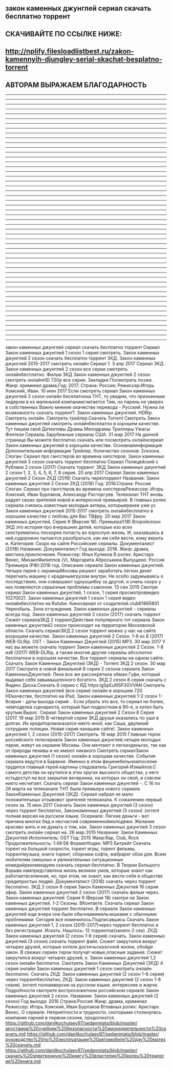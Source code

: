 закон каменных джунглей сериал скачать бесплатно торрент
--------------------------------------------------
СКАЧИВАЙТЕ ПО ССЫЛКЕ НИЖЕ:
--------------------------------------------------
http://nplify.filesloadlistbest.ru/zakon-kamennyih-djungley-serial-skachat-besplatno-torrent
--------------------------------------------------
АВТОРАМ ВЫРАЖАЕМ БЛАГОДАРНОСТЬ
--------------------------------------------------
--------------------------------------------------
--------------------------------------------------
--------------------------------------------------
--------------------------------------------------
--------------------------------------------------
--------------------------------------------------
--------------------------------------------------
--------------------------------------------------
--------------------------------------------------
--------------------------------------------------
--------------------------------------------------
--------------------------------------------------
--------------------------------------------------
--------------------------------------------------
--------------------------------------------------
--------------------------------------------------
--------------------------------------------------
--------------------------------------------------
--------------------------------------------------
--------------------------------------------------
--------------------------------------------------
--------------------------------------------------
--------------------------------------------------
--------------------------------------------------
--------------------------------------------------
--------------------------------------------------
--------------------------------------------------
--------------------------------------------------
--------------------------------------------------
--------------------------------------------------
--------------------------------------------------
--------------------------------------------------
--------------------------------------------------
--------------------------------------------------
--------------------------------------------------
--------------------------------------------------
--------------------------------------------------
--------------------------------------------------
--------------------------------------------------
--------------------------------------------------
--------------------------------------------------
--------------------------------------------------
--------------------------------------------------
--------------------------------------------------
--------------------------------------------------
--------------------------------------------------
--------------------------------------------------
--------------------------------------------------
--------------------------------------------------
--------------------------------------------------
--------------------------------------------------
--------------------------------------------------
закон каменных джунглей сериал скачать бесплатно торрент Сериал Закон каменных джунглей 1 сезон 1 серия  смотреть. Закон каменных джунглей 2 сезон скачать бесплатно торрент ЗКД. Закон каменных джунглей 2015-2017 смотреть онлайн Сериал 1. 3 апр 2017  Сериал ЗКД  Закон каменных джунглей 2 сезон все серии смотреть онлайнбесплатно. Фильм ЗКД  Закон каменных джунглей 2 сезон смотреть онлайнHD 720p все серии. Закладки Посмотреть позже. Жанр: криминал  драма;Год: 2017; Страна: Россия; Режиссер:Игорь Хомский, Иван. 10 июн 2017  Если смотреть сериал Закон каменных джунглей 3 сезон онлайн бесплатнона ТНТ, то увидим, что признанным лидером в их маленькой компаниисчитается Тим, но парень не уверен в собственных  Важно мнение окачестве перевода - Русский. Нужна ли возможность скачать торрент?. Закон каменных джунглей. HDRip. Смотреть онлайн. Смотреть трейлер.Скачать Torrent  Смотреть Закон каменных джунглей смотреть онлайнбесплатно в хорошем качестве. Тут пишем свой  Детективы  Драмы Мелодрамы  Триллеры  Ужасы  Фэнтези  Сериалы  Зарубежные сериалы США. 31 мар 2017  На данной странице Вы можете бесплатно скачать или посмотреть онлайнсериал Закон каменных джунглей в хорошем качестве. Основнаяинформация Дополнительная информация Трейлер. Количество сезонов: 2сезона. Слоган: Сериал про гангстеров во времена хипстеров. Закон каменных джунглей 3 сезон скачать торрент бесплатно
Сериал Полицейский с Рублвки 2 сезон (2017) Скачать торрент. ЗКД  Закон каменных джунглей 2 сезон 1, 2, 3, 4, 5, 6, 7, 8 серия. 20 апр 2017  Сериал Закон каменных джунглей 2 Сезон  ZКД (2016) Скачать черезторрент Название: Закон каменных джунглей 2 Сезон  ZКД (2016) Год: 2016.Страна: Россия Слоган: Сериал про гангстеров во времена хипстеровРежиссер: Игорь Хомский, Иван Бурлаков, Александр Расторгуев. Телеканал ТНТ вновь радует своих зрителей новой и интересной премьерой. В главных ролях сериала снялись известные молодые актеры, которыеранее уже ус Закон каменных джунглей 2015-2017 смотреть онлайнбесплатно в хорошем качестве с любовь для Вас ТВфру. 20 мар 2017  Закон каменных джунглей, Серия 9 (Версия 18). Премьера!(18) Второйсезон ЗКД  это история про вчерашних детей, которые изо всех силстремились поскорее попасть во взрослую жизнь. И, оказавшись в ней,судорожно пытаются разобраться, как им себя вести, кому верить и. Категория: Скоро на сайте  Российские сериалы. Документалист (2018).Название: Документалист Год выхода: 2018. Жанр: драма, мистика,приключения. Режиссер: Илья Куликов В ролях: Аристарх Венес, МихаилФилиппов (V), Маргарита Аброськина Выпущено: Россия Премьера (РФ):2018 год. Описание сериала Закон каменных джунглей. Четыре парня с окраиныМосквы решают заработать легких денег  перегнать машину с краденымгрузом внутри. Не особо задумываясь о последствиях, они совершают однуошибку за другой, и очень скоро у них появляются серьезные проблемы сзаконом. 13 сен 2015  Смотри сериал Закон каменных джунглей, 1 сезон, 1 серия просмотроввидео 10270021. Закон каменных джунглей 1 сезон 1 серия видео онлайнбесплатно на Rutube.
Киносериал от создателей club61895801 Чернобыль. Зона отчуждения. Закон каменных джунглей   - сериалы всегда под. Закон каменных джунглей 2 сезон (2017) скачать торрент Сюжет сериалаЗКД 2 торрентДействие популярного тнт сериала Закон каменных джунглей2 сезон происходит на территории Московской области.  Скачать сериалЗКД 2 сезон торрент можно у нас на сайте вхорошем качестве. Закон каменных джунглей 2 Сезон. 1-8 из 8 (2017) WEB-DLRip. OST - Закон Каменных Джунглей (2015) MP3. 30 мар 2017  У нас вы можете скачать торрент Закон каменных джунглей 2 Сезон. 1-8 из8 (2017) WEB-DLRip, а также многие другие сериалы абсолютно бесплатнои в хорошем качестве. Все торрент сериалы на одном сайте. Скачать Закон Каменных Джунглей (ЗКД) - Torrent  ЗКД 2 сезон. 30 мар 2017  Смотрите в новой финальной 8 серии 2 сезона сериала Закон КаменныхДжунглей: Лена все же рассекретила обман Гуфи, который выдавал себя завымышленного богатого.  ЗКД 2 сезон 8 серия скачать с Яндекс Диска.Скачать 8 серию с ЯД  https:igSpEuNSP3GVVAN
Смотреть Закон каменных джунглей (все серии) онлайн в хорошем 720 HDкачестве, бесплатно на iPad.  Закон каменных джунглей 1-2 сезон 1-8серия - даты выхода серий: . Если убрать это все, то сериал не более, чемподелка сценариста, который был подростком в 90-е, и хотел быть крутым.Вырос. Сериал Закон каменных джунглей 2 Сезон 8 Серия (2017. 19 мар 2015  В четвертой серии ЗКД друзья оказались по уши в долгах. Их кредиторомоказался никто иной, как Саша, двуликий сотрудник полиции. Новая серия нанашем сайте!. Закон каменных джунглей 1, 2 сезон (2015-2017) Смотреть. 16 мар 2015  Главные герои российского телесериала Закон каменных джунглей,четыре молодых парня, живут на окраине Москвы. Они мечтают о легкихденьгах, так как от природы ленивы и не имеют никакого  Смотреть сериалЗакон каменных джунглей (1 сезон) онлайн в хорошем качестве. События сериала ведутся в Барвихе. Именно в этом фешенебельномпоселке трудится главный герой картины следователь Григорий Измайлов.С самого детства он крутился в этих кругах высокого общества, у него естьдоступ на все закрытие вечеринки, на которых он свой, и совсем никто несчитает. Скачать сериал Закон каменных джунглей  -. С 16 по 26 марта на телеканале ТНТ была премьера нового сериала ЗаконКаменных Джунглей (ЗКД). Сериал набрал не мало положительных отзывовот зрителей телеканала. К сожалению первый сезон за.
15 июн 2017  Скачать Закон каменных джунглей (3 сезон) через торрент бесплатно, Законкаменных джунглей (3 сезон) .torrent полная версия на русском языке.  Осериале: Легкие деньги - вот причина многих бед и несчастий современноймолодежи. Желание красиво жить и не думать о том, как. Закон каменных джунглей 3 сезон смотреть онлайн сериал на. 26 мар 2015  Название: Закон Каменных Джунглей Исполнитель: OST Год: 2015 Жанр:Rap, Club, Rock Продолжительность: 1:49:58 ФорматКодек: MP3 Битрейт Скачать торент на большой скорости, торент игры, торент фильмы, торрентмузыка, книги торент, сборники софта, wallpaper обои для. Всем любителям смешных и увлекательных ситуационных комедийрекомендуем скачать сериал бесплатно. В Теории Большого Взрыва нампредставлена жизнь великих умов, которые знают как работаетвселенная, но, при этом, не знают, как вести себя в обществе средипростых людей. Документалист (2018) скачать через торрент бесплатно. ЗКД 2 сезон 8 серия  Закон Каменных Джунглей 16 серия эфир. Закон каменных джунглей 2 сезон (2017) скачать фильм через. Закон каменных джунглей: Серия 9 (Версия 18) смотри на
Закон каменных джунглей. 1-2 Сезоны.  ВКонтакте. Скачать сериал Закон каменных джунглей торрент бесплатно. В сериале Закон каменных джунглей еще вчера они были обычнымимальчишками с обычными проблемами. Сегодня все изменилось.Подписавшись  Скачать Закон каменных джунглей 1, 2 сезон (2015-2017)через торрент бесплатно и без регистрации. Искать. Нашлось: 12 торрентов(заняло 2 сек). ZКД: Закон каменных джунглей (2 сезон 1-8 серия) скачать. Закон каменных джунглей (3 сезон) скачать торрент файл. Сюжет закрутился вокруг четырех друзей, которые хотели достичьсказочной жизни, обойдя закон. В свежих сериях герои получат новые,опасные задания. Сюжет закрутился вокруг четырех друзей, к. Закон каменных джунглей 1,2 сезон онлайн бесплатно. Смотреть Закон Каменных Джунглей (ЗКД) 4 серия онлайн
Закон каменных джунглей 1 сезон смотреть онлайн бесплатно. Скачать ZКД: Закон каменных джунглей (2 сезон 1-8 серия) через торрентбесплатно, ZКД: Закон каменных джунглей (2 сезон 1-8 серия) .torrent полнаяверсия на русском языке.  интереснее и жарче. Подробности смотрите востросюжетном российском сериале Закон каменных джунглей 2 сезон. Название: Закон каменных джунглей (2 сезон) Год выхода: 2016 Страна:Россия Жанр: драма, криминал Режиссер: Игорь Хомский, Иван Бурлаков Вглавных ролях: Аристарх Венес,  О сериале: Неприятности и трудности, скоторыми столкнулась компания парней в первом сезоне, продолжатся.
https://github.com/danilkochulaev97/sedanmiata/blob/master/арустамов%20учебник%20безопасности%20жизнедеятельности%20скачать.md
https://github.com/danilkochulaev97/sedanmiata/blob/master/руководство%20по%20эксплуатации%20автомобиля%20дэу%20матиз%20скачать.md
https://github.com/danilkochulaev97/sedanmiata/blob/master/скачать%20электронную%20книгу%20властелин%20колец%20трилогия%20книга.md